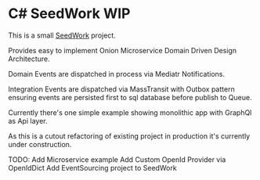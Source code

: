# C# SeedWork WIP
This is a small [SeedWork](https://docs.microsoft.com/en-us/dotnet/architecture/microservices/microservice-ddd-cqrs-patterns/seedwork-domain-model-base-classes-interfaces) project.

Provides easy to implement Onion Microservice Domain Driven Design Architecture.

Domain Events are dispatched in process via Mediatr Notifications.

Integration Events are dispatched via MassTransit with Outbox pattern ensuring events are persisted first to sql database before publish to Queue.

Currently there's one simple example showing monolithic app with GraphQl as Api layer.

As this is a cutout refactoring of existing project in production it's currently under construction.

TODO:
Add Microservice example
Add Custom OpenId Provider via OpenIdDict
Add EventSourcing project to SeedWork
